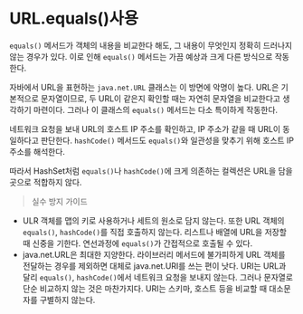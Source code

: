 # URL.equals()사용
`equals()` 메서드가 객체의 내용을 비교한다 해도, 그 내용이 무엇인지 정확히 드러나지 않는 경우가 있다.
이로 인해 `equals()` 메서드는 가끔 예상과 크게 다른 방식으로 작동한다.

자바에서 URL을 표현하는 `java.net.URL` 클래스는 이 방면에 악명이 높다.
URL은 기본적으로 문자열이므로, 두 URL이 같은지 확인할 때는 자연히 문자열을 비교한다고 생각하기 마련이다.
그러나 이 클래스의 `equals()` 메서드는 다소 특이하게 작동한다.

네트워크 요청을 보내 URL의 호스트 IP 주소를 확인하고, IP 주소가 같을 때 URL이 동일하다고 판단한다.
`hashCode()` 메서드도 `equals()`와 일관성을 맞추기 위해 호스트 IP 주소를 해석한다.

따라서 HashSet처럼 `equals()`나 `hashCode()`에 크게 의존하는 컬렉션은 URL을 담을 곳으로 적합하지 않다.

> 실수 방지 가이드 
* ULR 객체를 맵의 키로 사용하거나 세트의 원소로 담지 않는다. 또한 URL 객체의 `equals()`, `hashCode()`를 직접 호출하지 않는다.
리스트나 배열에 URL을 저장할 때 신중을 기한다. 연선과정에 `equals()`가 간접적으로 호출될 수 있다.
* java.net.URL은 최대한 지양한다. 라이브러리 메서드에 불가피하게 URL 객체를 전달하는 경우를 제외하면 대체로 java.net.URI를 쓰는 편이 낫다.
URI는 URL과 달리 `equals()`, `hashCode()`에서 네트워크 요청을 보내지 않는다. 그러나 문자열로 단순 비교하지 않는 것은 마찬가지다.
URI는 스키마, 호스트 등을 비교할 때 대소문자를 구별하지 않는다.